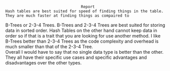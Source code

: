                                      Report
    Hash tables are best suited for speed of finding things in the table.  They are much faster at finding things as compaired to
B-Trees or 2-3-4 Trees.  B-Trees and 2-3-4 Trees are best suited for storing data in sorted order.  Hash Tables on the other hand cannot keep data in order so if that is a trait that you are looking for use another method.  I like B-Trees better than 2-3-4 Trees as the code complexity and overhead is much smaller than that of the 2-3-4 Tree.  
  Overall I would have to say that no single data type is better than the other.  They all have their specific use cases and specific advantages and disadvantages over the other types.
